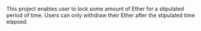 This project enables user to lock some amount of Ether for a stipulated period of time.
Users can only withdraw their Ether after the stipulated time elapsed.